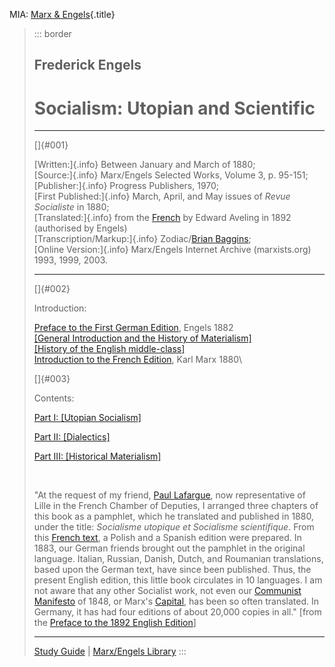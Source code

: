 MIA: [Marx & Engels](../../../index.htm){.title}

> ::: border
> ## Frederick Engels
>
> # Socialism: Utopian and Scientific
>
> ------------------------------------------------------------------------
>
> []{#001}
>
> [Written:]{.info} Between January and March of 1880;\
> [Source:]{.info} Marx/Engels Selected Works, Volume 3, p. 95-151;\
> [Publisher:]{.info} Progress Publishers, 1970;\
> [First Published:]{.info} March, April, and May issues of *Revue
> Socialiste* in 1880;\
> [Translated:]{.info} from the
> [French](../../../../../francais/marx/80-utopi/index.htm) by Edward
> Aveling in 1892 (authorised by Engels)\
> [Transcription/Markup:]{.info} Zodiac/[Brian
> Baggins](../../../../../admin/volunteers/steering.htm#emeritus);\
> [Online Version:]{.info} Marx/Engels Internet Archive (marxists.org)
> 1993, 1999, 2003.
>
> ------------------------------------------------------------------------
>
> []{#002}
>
> Introduction:
>
> [Preface to the First German Edition](../../1882/09/preface.htm),
> Engels 1882\
> [\[General Introduction and the History of
> Materialism\]](int-mat.htm)\
> [\[History of the English middle-class\]](int-hist.htm)\
> [Introduction to the French Edition](../05/04.htm), Karl Marx 1880\
>
> []{#003}
>
> Contents:
>
> [Part I: \[Utopian Socialism\]](ch01.htm)
>
> [Part II: \[Dialectics\]](ch02.htm)
>
> [Part III: \[Historical Materialism\]](ch03.htm)
>
>  
>
> "At the request of my friend, [Paul
> Lafargue](../../../../../glossary/people/l/a.htm#paul-lafargue), now
> representative of Lille in the French Chamber of Deputies, I arranged
> three chapters of this book as a pamphlet, which he translated and
> published in 1880, under the title: *Socialisme utopique et Socialisme
> scientifique*. From this [French
> text](../../../../../francais/marx/80-utopi/index.htm), a Polish and a
> Spanish edition were prepared. In 1883, our German friends brought out
> the pamphlet in the original language. Italian, Russian, Danish,
> Dutch, and Roumanian translations, based upon the German text, have
> since been published. Thus, the present English edition, this little
> book circulates in 10 languages. I am not aware that any other
> Socialist work, not even our [Communist
> Manifesto](../../1848/communist-manifesto/index.htm) of 1848, or
> Marx\'s [Capital](../../1867-c1/index.htm), has been so often
> translated. In Germany, it has had four editions of about 20,000
> copies in all." \[from the [Preface to the 1892 English
> Edition](int-mat.htm)\]
>
> ------------------------------------------------------------------------
>
> [Study Guide](guide.htm) \| [Marx/Engels Library](../../../index.htm)
> :::
